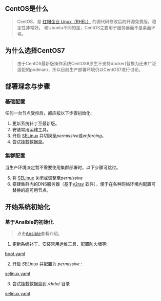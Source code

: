 
## CentOS是什么

> CentOS，是 [红帽企业 Linux（RHEL）](https://www.redhat.com/zh/technologies/linux-platforms/enterprise-linux) 的源代码修改后的开源免费版，稳定性非常好。
> 和Ubuntu不同的是，CentOS主要用于服务器而不是桌面环境。

## 为什么选择CentOS7

> 由于CentOS最新版操作系统CentOS8原生不支持docker(替换为还未广泛适配的podman)，所以目前生产部署环境仍以CentOS7进行讨论。 

## 部署理念与步骤

### 基础配置

任何一台节点受控后，都应按以下步骤初始化:

1. 更新系统补丁至最新版。
2. 安装常用运维工具。
3. 开启 [SELinux](https://www.redhat.com/zh/topics/linux/what-is-selinux) 并切换至*permissive*或*enforcing*。
4. 尝试挂载数据盘。

### 集群配置

当生产环境决定暂不需要使用集群部署时，以下步骤可跳过。

5. 将 [SELinux](https://www.redhat.com/zh/topics/linux/what-is-selinux) 关闭或调整至*permissive*
6. 搭建集群内的DNS服务器（基于[v2ray](https://github.com/v2fly/v2ray-core) 软件），便于在各种网络环境内配置可替换的高可用节点。

## 开始系统初始化

### 基于Ansible的初始化

> 点击[Ansible](ansible.md)查看介绍。

1. 更新系统补丁、安装常用运维工具、配置防火墙等:

[boot.yaml](//gist.githubusercontent.com/tudyzhb/c9d29c80498cc3e9267e7060a2302429/raw/boot.yaml ':include :type=code')

2. 开启 *SELinux* 并配置为 *permissive* :

[selinux.yaml](//gist.githubusercontent.com/tudyzhb/c9d29c80498cc3e9267e7060a2302429/raw/selinux.yaml ':include :type=code')

3. 尝试挂载数据盘到 */data/* 目录

[selinux.yaml](//gist.githubusercontent.com/tudyzhb/c9d29c80498cc3e9267e7060a2302429/raw/data.yaml ':include :type=code')

